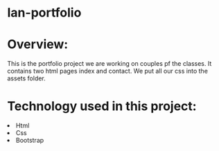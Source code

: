 # Ian-portfolio

<h1>Overview:</h1>

This is the portfolio project we are working on couples pf the classes. It contains two html pages index and contact. We put all our css into the assets folder.

<h1>Technology used in this project:</h1>
<li>Html</li>
<li>Css</li>
<li>Bootstrap</li>
